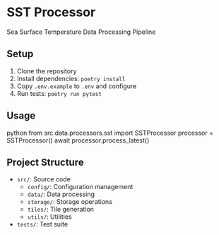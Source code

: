 # SST Processor

Sea Surface Temperature Data Processing Pipeline

## Setup

1. Clone the repository
2. Install dependencies: `poetry install`
3. Copy `.env.example` to `.env` and configure
4. Run tests: `poetry run pytest`

## Usage

python
from src.data.processors.sst import SSTProcessor
processor = SSTProcessor()
await processor.process_latest()

## Project Structure

- `src/`: Source code
  - `config/`: Configuration management
  - `data/`: Data processing
  - `storage/`: Storage operations
  - `tiles/`: Tile generation
  - `utils/`: Utilities
- `tests/`: Test suite
